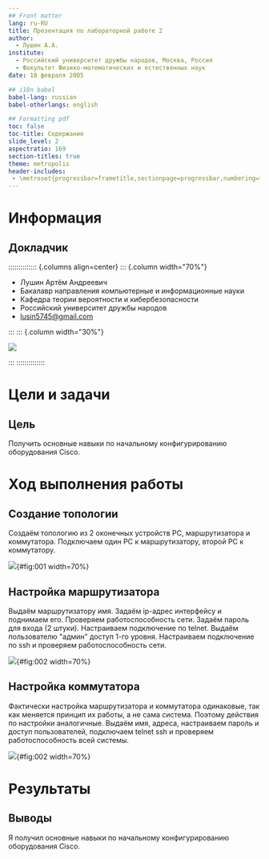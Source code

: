 ```yaml
---
## Front matter
lang: ru-RU
title: Презентация по лабораторной работе 2
author:
  - Лушин А.А.
institute:
  - Российский университет дружбы народов, Москва, Россия
  - Факультет Физико-математических и естественных наук
date: 18 февраля 2005

## i18n babel
babel-lang: russian
babel-otherlangs: english

## Formatting pdf
toc: false
toc-title: Содержание
slide_level: 2
aspectratio: 169
section-titles: true
theme: metropolis
header-includes:
 - \metroset{progressbar=frametitle,sectionpage=progressbar,numbering=fraction}
---
```


# Информация

## Докладчик

:::::::::::::: {.columns align=center}
::: {.column width="70%"}

  * Лушин Артём Андреевич
  * Бакалавр направления компьютерные и информационные науки
  * Кафедра теории вероятности и кибербезопасности
  * Российский университет дружбы народов
  * [lusin5745@gmail.com](mailto:lusin5745@gmail.com)

:::
::: {.column width="30%"}

![](/home/aalushin1/cisco1/presentation/image/me.jpg)

:::
::::::::::::::

# Цели и задачи

## Цель

Получить основные навыки по начальному конфигурированию оборудования Cisco.

# Ход выполнения работы

## Создание топологии

Создаём топологию из 2 оконечных устройств РС, маршрутизатора и коммутатора. Подключаем один РС к маршрутизатору, второй РС к коммутатору. 

![](/home/aalushin1/lab2/presentation/image/1.png){#fig:001 width=70%}

## Настройка маршрутизатора

Выдаём маршрутизатору имя. Задаём ip-адрес интерфейсу и поднимаем его. Проверяем работоспособность сети. Задаём пароль для входа (2 штуки). Настраиваем подключение по telnet. Выдаём пользователю "админ" доступ 1-го уровня. Настраиваем подключение по ssh и проверяем работоспособность сети. 

![](/home/aalushin1/lab2/presentation/image/10.png){#fig:002 width=70%}

## Настройка коммутатора

Фактически настройка маршрутизатора и коммутатора одинаковые, так как меняется принцип их работы, а не сама система. Поэтому действия по настройки аналогичные. Выдаём имя, адреса, настраиваем пароль и доступ пользователей, подключаем telnet ssh и проверяем работоспособность всей системы. 

![](/home/aalushin1/lab2/presentation/image/14.png){#fig:002 width=70%}

# Результаты

## Выводы

Я получил основные навыки по начальному конфигурированию оборудования Cisco. 
